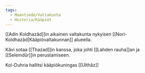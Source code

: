 ```yaml
---
tags:
  - Maantiede/Valtakunta
  - Historia/Kääpiöt
---
```

[[Adin Koldhazâd]]in aikainen valtakunta nykyisen [[Nori-Koldhazâd|Kääpiövaltakunnan]] alueella.

Kävi sotaa [[Thazad]]in kanssa, joka johti [[Lahden rauha]]an ja [[Selemdûr]]in perustamiseen.

Kol-Duhria hallitsi kääpiökuningas [[Ulthâz]]